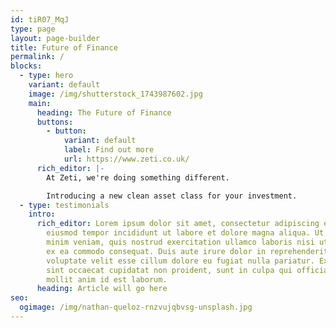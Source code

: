 ```yaml
---
id: tiR07_MqJ
type: page
layout: page-builder
title: Future of Finance
permalink: /
blocks:
  - type: hero
    variant: default
    image: /img/shutterstock_1743987602.jpg
    main:
      heading: The Future of Finance
      buttons:
        - button:
            variant: default
            label: Find out more
            url: https://www.zeti.co.uk/
      rich_editor: |-
        A﻿t Zeti, we're doing something different. 

        I﻿ntroducing a new clean asset class for your investment.
  - type: testimonials
    intro:
      rich_editor: Lorem ipsum dolor sit amet, consectetur adipiscing elit, sed do
        eiusmod tempor incididunt ut labore et dolore magna aliqua. Ut enim ad
        minim veniam, quis nostrud exercitation ullamco laboris nisi ut aliquip
        ex ea commodo consequat. Duis aute irure dolor in reprehenderit in
        voluptate velit esse cillum dolore eu fugiat nulla pariatur. Excepteur
        sint occaecat cupidatat non proident, sunt in culpa qui officia deserunt
        mollit anim id est laborum.
      heading: Article will go here
seo:
  ogimage: /img/nathan-queloz-rnzvujqbvsg-unsplash.jpg
---
```

